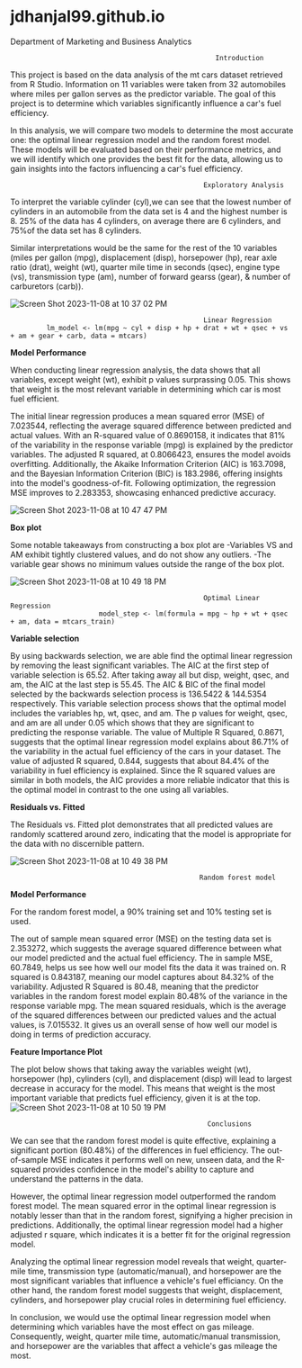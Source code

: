 # jdhanjal99.github.io

Department of Marketing and Business Analytics


                                                       Introduction
This project is based on the data analysis of the mt cars dataset retrieved from R Studio. Information on 11 variables were taken from 32 automobiles where miles per gallon serves as the predictor variable. The goal of this project is to determine which variables significantly influence a car's fuel efficiency.

In this analysis, we will compare two models to determine the most accurate one: the optimal linear regression model and the random forest model. These models will be evaluated based on their performance metrics, and we will identify which one provides the best fit for the data, allowing us to gain insights into the factors influencing a car's fuel efficiency.


                                                    Exploratory Analysis
To interpret the variable cylinder (cyl),we can see that the lowest number of cylinders in an automobile from the data set is 4 and the highest number is 8. 25% of the data has 4 cylinders, on average there are 6 cylinders, and 75%of the data set has 8 cylinders.

Similar interpretations would be the same for the rest of the 10 variables (miles per gallon (mpg), displacement (disp), horsepower (hp), rear axle ratio (drat), weight (wt), quarter mile time in seconds (qsec), engine type (vs), transmission type (am), number of forward gearss (gear), & number of carburetors (carb)).

![Screen Shot 2023-11-08 at 10 37 02 PM](https://github.com/jdhanjal99/jdhanjal99.github.io/assets/145622744/09dbad3e-9d20-4976-b44d-b7d19ea2076f)


                                                    Linear Regression 
             lm_model <- lm(mpg ~ cyl + disp + hp + drat + wt + qsec + vs + am + gear + carb, data = mtcars)

**Model Performance**

When conducting linear regression analysis, the data shows that all variables, except weight (wt), exhibit p values surprassing 0.05. This shows that weight is the most relevant variable in determining which car is most fuel efficient.

The initial linear regression produces a mean squared error (MSE) of 7.023544, reflecting the average squared difference between predicted and actual values. With an R-squared value of 0.8690158, it indicates that 81% of the variability in the response variable (mpg) is explained by the predictor variables. The adjusted R squared, at 0.8066423, ensures the model avoids overfitting. Additionally, the Akaike Information Criterion (AIC) is 163.7098, and the Bayesian Information Criterion (BIC) is 183.2986, offering insights into the model's goodness-of-fit. Following optimization, the regression MSE improves to 2.283353, showcasing enhanced predictive accuracy.

![Screen Shot 2023-11-08 at 10 47 47 PM](https://github.com/jdhanjal99/jdhanjal99.github.io/assets/145622744/ffe2df4d-85c4-4598-a84a-e7db8540e883)

 **Box plot**
 
 Some notable takeaways from constructing a box plot are 
 -Variables VS and AM exhibit tightly clustered values, and do not show any outliers.
 -The variable gear shows no minimum values outside the range of the box plot. 

![Screen Shot 2023-11-08 at 10 49 18 PM](https://github.com/jdhanjal99/jdhanjal99.github.io/assets/145622744/40450221-50d4-4231-9dab-bb2432dca175)
                                                    
                                                    Optimal Linear Regression
                          model_step <- lm(formula = mpg ~ hp + wt + qsec + am, data = mtcars_train)
                          

**Variable selection**

By using backwards selection, we are able find the optimal linear regression by removing the least significant variables. The AIC at the first step of variable selection is 65.52. After taking away all but disp, weight, qsec, and am, the AIC at the last step is 55.45. The AIC & BIC of the final model selected by the backwards selection process is 136.5422 & 144.5354 respectively.  This variable selection process shows that the optimal model includes the variables hp, wt, qsec, and am. The p values for weight, qsec, and am are all under 0.05 which shows that they are significant to predicting the response variable. The value of Multiple R Squared, 0.8671, suggests that the optimal linear regression model explains about 86.71% of the variability in the actual fuel efficiency of the cars in your dataset. The value of adjusted R squared, 0.844, suggests that about 84.4% of the variability in fuel efficiency is explained. Since the R squared values are similar in both models, the AIC provides a more reliable indicator that this is the optimal model in contrast to the one using all variables.


**Residuals vs. Fitted**

The Residuals vs. Fitted plot demonstrates that all predicted values are randomly scattered around zero, indicating that the model is appropriate for the data with no discernible pattern.

![Screen Shot 2023-11-08 at 10 49 38 PM](https://github.com/jdhanjal99/jdhanjal99.github.io/assets/145622744/b2165c51-beed-4f21-a4a6-365277107743)

                                                   Random forest model
**Model Performance**

For the random forest model, a 90% training set and 10% testing set is used. 

The out of sample mean squared error (MSE) on the testing data set is 2.353272, which suggests the average squared difference between what our model predicted and the actual fuel efficiency. The in sample MSE, 60.7849, helps us see how well our model fits the data it was trained on. R squared is 0.843187, meaning our model captures about 84.32% of the variability. Adjusted R Squared is 80.48, meaning that the predictor variables in the  random forest model explain 80.48% of the variance in the response variable mpg. The mean squared residuals, which is the average of the squared differences between our predicted values and the actual values, is 7.015532. It gives us an overall sense of how well our model is doing in terms of prediction accuracy.


**Feature Importance Plot**

The plot below shows that taking away the variables weight (wt), horsepower (hp), cylinders (cyl), and displacement (disp) will lead to largest decrease in accuracy for the model. This means that weight is the most important variable that predicts fuel efficiency, given it is at the top.  
![Screen Shot 2023-11-08 at 10 50 19 PM](https://github.com/jdhanjal99/jdhanjal99.github.io/assets/145622744/2ff906b4-9d13-4473-afd4-89f6de166e4e)


                                                     Conclusions
We can see that the random forest model is quite effective, explaining a significant portion (80.48%) of the differences in fuel efficiency. The out-of-sample MSE indicates it performs well on new, unseen data, and the R-squared provides confidence in the model's ability to capture and understand the patterns in the data.

However, the optimal linear regression model outperformed the random forest model. The mean squared error in the optimal linear regression is notably lesser than that in the random forest, signifying a higher precision in predictions. Additionally, the optimal linear regression model had a higher adjusted r square, which indicates it is a better fit for the original regression model. 

Analyzing the optimal linear regression model reveals that weight, quarter-mile time, transmission type (automatic/manual), and horsepower are the most significant variables that influence a vehicle's fuel efficiancy. On the other hand, the random forest model suggests that weight, displacement, cylinders, and horsepower play crucial roles in determining fuel efficiency.

In conclusion, we would use the optimal linear regression model when determining which variables have the most effect on gas mileage. Consequently, weight, quarter mile time, automatic/manual transmission, and horsepower are the variables that affect a vehicle's gas mileage the most. 


